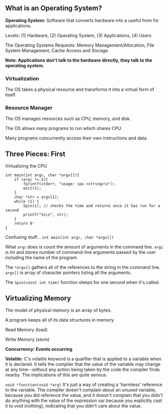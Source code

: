 
## What is an Operating System?

**Operating System:** Software that converts hardware into a useful from for applications.

Levels: (1) Hardware, (2) Operating System, (3) Applications, (4) Users

The Operating Systems Requests: Memory Management/Allocation, File System Management, Cache Access and Storage. 

**Note: Applications don't talk to the hardware directly, they talk to the operating system.**

### Virtualization

The OS takes a physical resource and transforms it into a virtual form of itself. 

### Resource Manager

The OS manages resources such as CPU, memory, and disk. 

The OS allows many programs to run which shares CPU.

Many programs concurrently access their own instructions and data.

## Three Pieces: First

Virtualizing the CPU

```out
int main(int argc, char *argv[]){
    if (argc != 2){
        fprintf(stderr, "usage: cpu <string>\n");
        exit(1);
    }
    char *str = argv[1];
    while (1) {
        Spin(1); // checks the time and returns once it has run for a second
        printf("%s\n", str);
    }
    return 0'
}
```

Confusing stuff... ```int main(int argc, char *argv[])```

What ```argc``` does is count the amount of arguments in the command line. ```argc``` is int and stores number of command-line arguments passed by the user including the name of the program. 

The ```*argv[]``` gathers all of the references to the string in the command line. ```argv[]```  is array of character pointers listing all the arguments.

The ```Spin(const int time)``` function sleeps for one second when it's called. 



## Virtualizing Memory

The model of physical memory is an array of bytes. 

A program keeps all of its data structures in memory. 

Read Memory (load)

Write Memory (store)

**Concurrency: Events occurring** 

**Volatile:** C's volatile keyword is a qualifier that is applied to a variable when it is declared. It tells the compiler that the value of the variable may change at any time--without any action being taken by the code the compiler finds nearby. The implications of this are quite serious.

```void *function(void *arg)```
It's just a way of creating a 'harmless' reference to the variable. The compiler doesn't complain about an unused variable, because you did reference the value, and it doesn't complain that you didn't do anything with the value of the expression var because you explicitly cast it to void (nothing), indicating that you didn't care about the value.